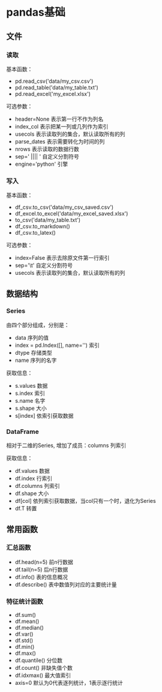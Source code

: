 # pandas基础

## 文件

### 读取

基本函数：

* pd.read_csv('data/my_csv.csv')
* pd.read_table('data/my_table.txt')
* pd.read_excel('my_excel.xlsx')

可选参数：

* header=None 表示第一行不作为列名
* index_col 表示把某一列或几列作为索引
* usecols 表示读取列的集合，默认读取所有的列
* parse_dates 表示需要转化为时间的列
* nrows 表示读取的数据行数
* sep=' \|\|\|\| ' 自定义分割符号
* engine='python' 引擎

### 写入

基本函数：

* df_csv.to_csv('data/my_csv_saved.csv')
* df_excel.to_excel('data/my_excel_saved.xlsx')
* to_csv('data/my_table.txt')
* df_csv.to_markdown()
* df_csv.to_latex()

可选参数：

* index=False 表示去除原文件第一行索引
* sep='\t' 自定义分割符号
* usecols 表示读取列的集合，默认读取所有的列

## 数据结构

### Series

由四个部分组成，分别是：

* data 序列的值
* index = pd.Index([], name='') 索引
* dtype 存储类型
* name 序列的名字

获取信息：

* s.values 数据
* s.index 索引
* s.name 名字
* s.shape 大小
* s[index] 依索引获取数据

### DataFrame

相对于二维的Series, 增加了成员：columns 列索引

获取信息：

* df.values 数据
* df.index 行索引
* df.columns 列索引
* df.shape 大小
* df[col] 依列索引获取数据，当col只有一个时，退化为Series
* df.T 转置

## 常用函数

### 汇总函数

* df.head(n=5) 前n行数据
* df.tail(n=5) 后n行数据
* df.info() 表的信息概况
* df.describe() 表中数值列对应的主要统计量

### 特征统计函数

* df.sum() 
* df.mean() 
* df.median() 
* df.var() 
* df.std()
* df.min()
* df.max()
* df.quantile() 分位数
* df.count() 非缺失值个数
* df.idxmax() 最大值索引
* axis=0 默认为0代表逐列统计，1表示逐行统计

